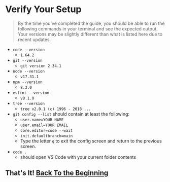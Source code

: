# Verify Your Setup

> By the time you’ve completed the guide, you should be able to run the following commands in your terminal and see the expected output. Your versions may be slightly different than what is listed here due to recent updates.

- `code --version`
  - `1.64.2`
- `git --version`
  - `git version 2.34.1`
- `node --version`
  - `v17.31.1`
- `npm --version`
  - `8.3.0`
- `eslint --version`
  - `v8.1.0`
- `tree --version`
  - `tree v2.0.1 (c) 1996 - 2018 ...`
- `git config --list` should contain at least the following:
  - `user.name=YOUR NAME`
  - `user.email=YOUR EMAIL`
  - `core.editor=code --wait`
  - `init.defaultbranch=main`
  - Type the letter `q` to exit the config screen and return to the previous screen.
- `code .`
  - should open VS Code with your current folder contents

## That's It! [Back To the Beginning](../../README.md)
